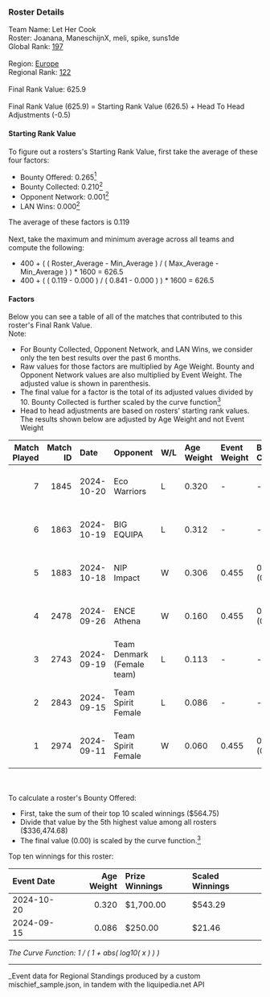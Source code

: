 ### Roster Details<br />
Team Name: Let Her Cook<br />
Roster: Joanana, ManeschijnX, meli, spike, suns1de<br />
Global Rank: [197](../../standings_global_2025_03_01.md)<br />
<br />
Region: [Europe]( ../../standings_europe_2025_03_01.md)<br />
Regional Rank: [122]( ../../standings_europe_2025_03_01.md)<br />
<br />
Final Rank Value:  625.9<br />
<br />
Final Rank Value (625.9) = Starting Rank Value (626.5) + Head To Head Adjustments (-0.5)<br />

#### Starting Rank Value<br />
To figure out a rosters's Starting Rank Value, first take the average of these four factors:<br />
- Bounty Offered: 0.265[<sup>1</sup>](#table2)
- Bounty Collected: 0.210[<sup>2</sup>](#table1)
- Opponent Network: 0.001[<sup>2</sup>](#table1)
- LAN Wins: 0.000[<sup>2</sup>](#table1)

The average of these factors is 0.119<br />
<br />
Next, take the maximum and minimum average across all teams and compute the following:<br />
- 400 + ( ( Roster_Average - Min_Average ) / ( Max_Average - Min_Average ) ) * 1600 = 626.5
- 400 + ( ( 0.119 - 0.000 ) / ( 0.841 - 0.000 ) ) * 1600 = 626.5


#### Factors<br />
Below you can see a table of all of the matches that contributed to this roster's Final Rank Value.<br />
Note:<br />

- For Bounty Collected, Opponent Network, and LAN Wins, we consider only the ten best results over the past 6 months.
- Raw values for those factors are multiplied by Age Weight. Bounty and Opponent Network values are also multiplied by Event Weight. The adjusted value is shown in parenthesis.
- The final value for a factor is the total of its adjusted values divided by 10. Bounty Collected is further scaled by the curve function[<sup>3</sup>](#curveFunction)
- Head to head adjustments are based on rosters' starting rank values. The results shown below are adjusted by Age Weight and not Event Weight
<span id="table1"></span><br />


| Match Played | Match ID | Date       | Opponent                   | W/L | Age Weight | Event Weight | Bounty Collected | Opponent Network | LAN Wins  | H2H Adj. | Roster                                     |
| -: | -: | :- | :- | :- | :- | :- | :- | :- | :- | -: | :- |
|            7 |     1845 | 2024-10-20 | Eco Warriors               | L   | 0.320      | -            | -                | -                | -         |    -2.89 | Joanana, ManeschijnX, meli, spike, suns1de |
|            6 |     1863 | 2024-10-19 | BIG EQUIPA                 | L   | 0.312      | -            | -                | -                | -         |    -3.29 | Joanana, ManeschijnX, meli, spike, suns1de |
|            5 |     1883 | 2024-10-18 | NIP Impact                 | W   | 0.306      | 0.455        | 0.011 (0.002)    | 0.060 (0.008)    | 0 (0.000) |     5.82 | Joanana, ManeschijnX, meli, spike, suns1de |
|            4 |     2478 | 2024-09-26 | ENCE Athena                | W   | 0.160      | 0.455        | 0.001 (0.000)    | 0.000 (0.000)    | 0 (0.000) |     1.78 | Joanana, ManeschijnX, meli, spike, suns1de |
|            3 |     2743 | 2024-09-19 | Team Denmark (Female team) | L   | 0.113      | -            | -                | -                | -         |    -1.48 | Joanana, ManeschijnX, meli, spike, suns1de |
|            2 |     2843 | 2024-09-15 | Team Spirit Female         | L   | 0.086      | -            | -                | -                | -         |    -1.40 | Hikomi, Joanana, ManeschijnX, meli, ratons |
|            1 |     2974 | 2024-09-11 | Team Spirit Female         | W   | 0.060      | 0.455        | 0.002 (0.000)    | 0.046 (0.001)    | 0 (0.000) |     0.91 | Joanana, ManeschijnX, meli, spike, suns1de |

<br />
<span id="table2"></span><br />
To calculate a roster's Bounty Offered:<br />

- First, take the sum of their top 10 scaled winnings ($564.75)
- Divide that value by the 5th highest value among all rosters ($336,474.68)
- The final value (0.00) is scaled by the curve function.[<sup>3</sup>](#curveFunction)

Top ten winnings for this roster:<br />

| Event Date | Age Weight | Prize Winnings | Scaled Winnings |
| :- | -: | :- | :- |
| 2024-10-20 |      0.320 | $1,700.00      | $543.29         |
| 2024-09-15 |      0.086 | $250.00        | $21.46          |


<span id="curveFunction"></span>_The Curve Function: 1 / ( 1 + abs( log10( x ) ) )_<br />

---
_Event data for Regional Standings produced by a custom mischief_sample.json, in tandem with the liquipedia.net API<br />

